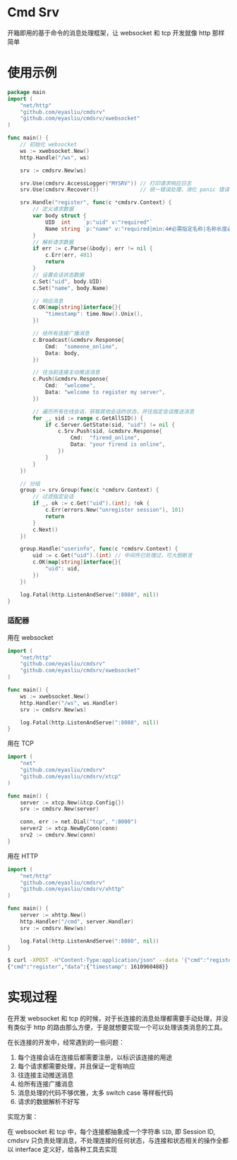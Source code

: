 # Cmd Srv

开箱即用的基于命令的消息处理框架，让 websocket 和 tcp 开发就像 http 那样简单

# 使用示例


```go
package main
import (
    "net/http"
    "github.com/eyasliu/cmdsrv"
    "github.com/eyasliu/cmdsrv/xwebsocket"
)

func main() {
	// 初始化 websocket
	ws := xwebsocket.New()
	http.Handle("/ws", ws)

	srv := cmdsrv.New(ws)

	srv.Use(cmdsrv.AccessLogger("MYSRV")) // 打印请求响应日志
	srv.Use(cmdsrv.Recover())             // 统一错误处理，消化 panic 错误

	srv.Handle("register", func(c *cmdsrv.Context) {
		// 定义请求数据
		var body struct {
			UID  int    `p:"uid" v:"required"`
			Name string `p:"name" v:"required|min:4#必需指定名称|名称长度必需大于4位"`
		}
		// 解析请求数据
		if err := c.Parse(&body); err != nil {
			c.Err(err, 401)
			return
		}
		// 设置会话状态数据
		c.Set("uid", body.UID)
		c.Set("name", body.Name)

		// 响应消息
		c.OK(map[string]interface{}{
			"timestamp": time.Now().Unix(),
		})

		// 给所有连接广播消息
		c.Broadcast(&cmdsrv.Response{
			Cmd:  "someone_online",
			Data: body,
		})

		// 往当前连接主动推送消息
		c.Push(&cmdsrv.Response{
			Cmd:  "welcome",
			Data: "welcome to register my server",
		})

		// 遍历所有在线会话，获取其他会话的状态，并往指定会话推送消息
		for _, sid := range c.GetAllSID() {
			if c.Server.GetState(sid, "uid") != nil {
				c.Srv.Push(sid, &cmdsrv.Response{
					Cmd:  "firend_online",
					Data: "your firend is online",
				})
			}
		}
	})

	// 分组
	group := srv.Group(func(c *cmdsrv.Context) {
		// 过滤指定会话
		if _, ok := c.Get("uid").(int); !ok {
			c.Err(errors.New("unregister session"), 101)
			return
		}
		c.Next()
	})

	group.Handle("userinfo", func(c *cmdsrv.Context) {
		uid := c.Get("uid").(int) // 中间件已处理过，可大胆断言
		c.OK(map[string]interface{}{
			"uid": uid,
		})
	})

	log.Fatal(http.ListenAndServe(":8080", nil))
}
```


### 适配器

用在 websocket

```go
import (
    "net/http"
    "github.com/eyasliu/cmdsrv"
    "github.com/eyasliu/cmdsrv/xwebsocket"
)

func main() {
    ws := xwebsocket.New()
    http.Handler("/ws", ws.Handler)
    srv := cmdsrv.New(ws)

    log.Fatal(http.ListenAndServe(":8080", nil))
}
```

用在 TCP

```go
import (
    "net"
    "github.com/eyasliu/cmdsrv"
    "github.com/eyasliu/cmdsrv/xtcp"
)

func main() {
    server := xtcp.New(&tcp.Config{})
    srv := cmdsrv.New(server)

    conn, err := net.Dial("tcp", ":8000")
    server2 := xtcp.NewByConn(conn)
    srv2 := cmdsrv.New(conn)
}
```
用在 HTTP

```go
import (
    "net/http"
    "github.com/eyasliu/cmdsrv"
    "github.com/eyasliu/cmdsrv/xhttp"
)

func main() {
    server := xhttp.New()
    http.Handler("/cmd", server.Handler)
    srv := cmdsrv.New(ws)

    log.Fatal(http.ListenAndServe(":8080", nil))
}
```

```sh
$ curl -XPOST -H"Content-Type:application/json" --data '{"cmd":"register", "data":{"uid": 101, "name": "eyasliu"}}' http://localhost:8080/cmd
{"cmd":"register","data":{"timestamp": 1610960488}}
```

# 实现过程

在开发 websocket 和 tcp 的时候，对于长连接的消息处理都需要手动处理，并没有类似于 http 的路由那么方便，于是就想要实现一个可以处理该类消息的工具。

在长连接的开发中，经常遇到的一些问题：

 1. 每个连接会话在连接后都需要注册，以标识该连接的用途
 2. 每个请求都需要处理，并且保证一定有响应
 3. 往连接主动推送消息
 4. 给所有连接广播消息
 5. 消息处理的代码不够优雅，太多 switch case 等样板代码
 6. 请求的数据解析不好写

实现方案：

在 websocket 和 tcp 中，每个连接都抽象成一个字符串 `SID`, 即 Session ID, cmdsrv 只负责处理消息，不处理连接的任何状态，与连接和状态相关的操作全都以 interface 定义好，给各种工具去实现
